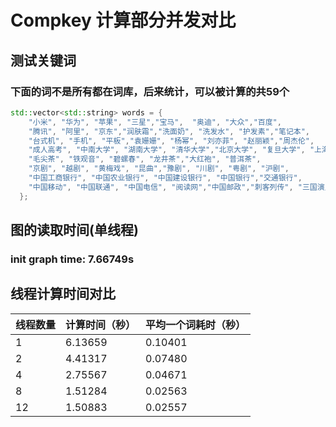 # Compkey 计算部分并发对比

## 测试关键词
### 下面的词不是所有都在词库，后来统计，可以被计算的共59个
```c++
std::vector<std::string> words = {
    "小米", "华为", "苹果", "三星","宝马",  "奥迪", "大众","百度",
    "腾讯", "阿里", "京东","润肤霜","洗面奶", "洗发水", "护发素","笔记本",
    "台式机", "手机", "平板","袁姗姗", "杨幂", "刘亦菲", "赵丽颖","周杰伦",
    "成人高考", "中南大学", "湖南大学", "清华大学","北京大学", "复旦大学", "上海交通大学", "浙江大学","华东师范大学",
    "毛尖茶", "铁观音", "碧螺春", "龙井茶","大红袍", "普洱茶",
    "京剧", "越剧", "黄梅戏", "昆曲","豫剧", "川剧", "粤剧", "沪剧",
    "中国工商银行", "中国农业银行", "中国建设银行", "中国银行","交通银行",
    "中国移动", "中国联通", "中国电信", "阅读网","中国邮政","刺客列传", "三国演义", "红楼梦", "西游记","水浒传"
  };
```

## 图的读取时间(单线程)
### init graph time: 7.66749s

## 线程计算时间对比
| 线程数量 | 计算时间（秒）       | 平均一个词耗时（秒） |
|------------|---------------|------------|
| 1          | 6.13659       | 0.10401    |
| 2          | 4.41317       | 0.07480    |
| 4          | 2.75567       | 0.04671    |
| 8          | 1.51284       | 0.02563    |
| 12         | 1.50883       | 0.02557    |




